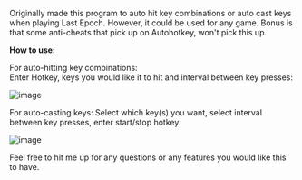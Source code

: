 Originally made this program to auto hit key combinations or auto cast keys when playing Last Epoch.  However, it could be used for any game.
Bonus is that some anti-cheats that pick up on Autohotkey, won't pick this up.


<b>How to use:</b>

For auto-hitting key combinations:  
Enter Hotkey, keys you would like it to hit and interval between key presses:

![image](https://github.com/jxfuller1/Auto-KeyCrafter/assets/123666150/a88e4b33-facf-471c-9abf-43b6a4421bee)

For auto-casting keys:
Select which key(s) you want, select interval between key presses, enter start/stop hotkey:

![image](https://github.com/jxfuller1/Auto-KeyCrafter/assets/123666150/54850088-cd00-4fc5-8c12-e5b748971473)

Feel free to hit me up for any questions or any features you would like this to have.

